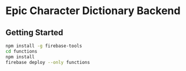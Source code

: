 # Epic Character Dictionary Backend

## Getting Started

```bash
npm install -g firebase-tools
cd functions
npm install
firebase deploy --only functions